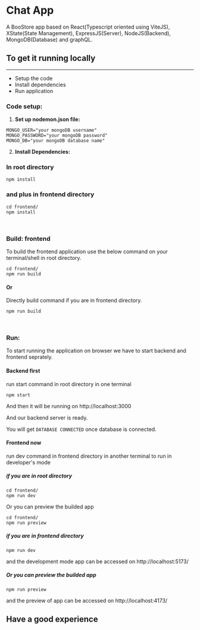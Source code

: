 # Chat App

A BooStore app based on React(Typescript oriented using ViteJS), XState(State Management), ExpressJS(Server), NodeJS(Backend), MongoDB(Database) and graphQL.

## **To get it running locally**

---

- Setup the code
- Install dependencies
- Run application

### **Code setup:**

1. **Set up nodemon.json file:**

```
MONGO_USER="your mongoDB username"
MONGO_PASSWORD="your mongoDB password"
MONGO_DB="your mongoDB database name"
```

2. **Install Dependencies:**

### In root directory

```
npm install
```

### and plus in frontend directory

```
cd frontend/
npm install
```

<br>

### **Build: frontend**

To build the frontend application use the below command on your terminal/shell in root directory.

```
cd frontend/
npm run build
```

#### **Or**

Directly build command if you are in frontend directory.

```
npm run build
```

<br>

### **Run:**

To start running the application on browser we have to start backend and frontend seprately.

#### **Backend first**

run start command in root directory in one terminal

```
npm start
```

And then it will be running on http://localhost:3000

And our backend server is ready.

You will get `DATABASE CONNECTED` once database is connected.

#### **Frontend now**

run dev command in frontend directory in another terminal to run in developer's mode

##### if you are in root directory

```
cd frontend/
npm run dev
```

Or you can preview the builded app

```
cd frontend/
npm run preview
```

##### if you are in frontend directory

```
npm run dev
```

and the development mode app can be accessed on http://localhost:5173/

##### Or you can preview the builded app

```
npm run preview
```

and the preview of app can be accessed on http://localhost:4173/
<br>

## Have a good experience

<br>
